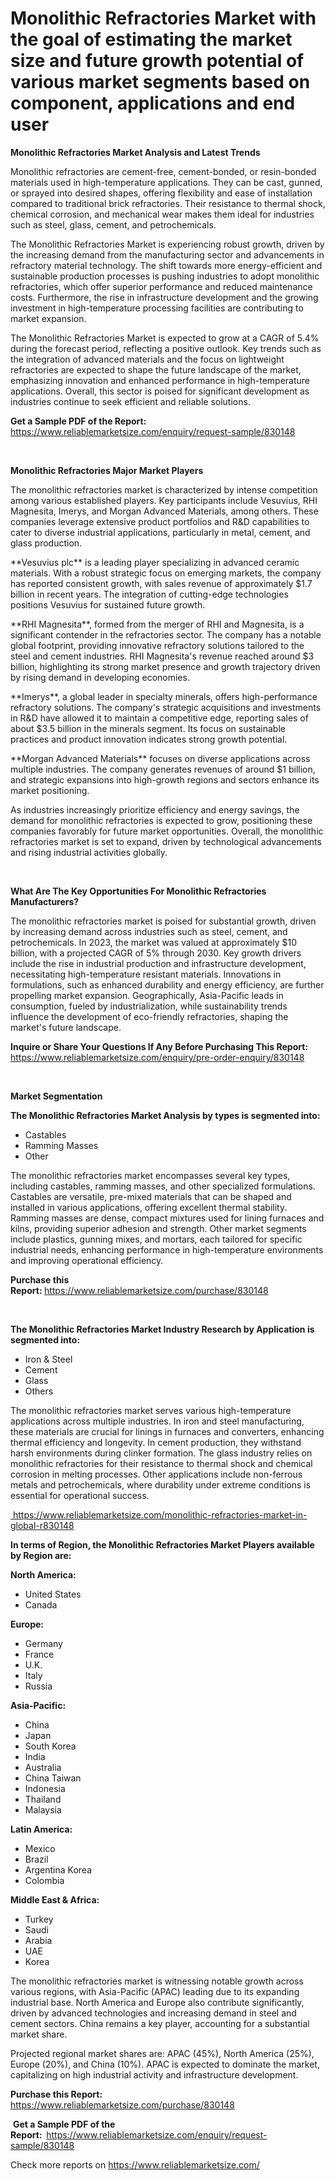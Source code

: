 <p><h1>Monolithic Refractories Market with the goal of estimating the market size and future growth potential of various market segments based on component, applications and end user</h1></p><p><strong>Monolithic Refractories Market Analysis and Latest Trends</strong></p>
<p><p>Monolithic refractories are cement-free, cement-bonded, or resin-bonded materials used in high-temperature applications. They can be cast, gunned, or sprayed into desired shapes, offering flexibility and ease of installation compared to traditional brick refractories. Their resistance to thermal shock, chemical corrosion, and mechanical wear makes them ideal for industries such as steel, glass, cement, and petrochemicals.</p><p>The Monolithic Refractories Market is experiencing robust growth, driven by the increasing demand from the manufacturing sector and advancements in refractory material technology. The shift towards more energy-efficient and sustainable production processes is pushing industries to adopt monolithic refractories, which offer superior performance and reduced maintenance costs. Furthermore, the rise in infrastructure development and the growing investment in high-temperature processing facilities are contributing to market expansion.</p><p>The Monolithic Refractories Market is expected to grow at a CAGR of 5.4% during the forecast period, reflecting a positive outlook. Key trends such as the integration of advanced materials and the focus on lightweight refractories are expected to shape the future landscape of the market, emphasizing innovation and enhanced performance in high-temperature applications. Overall, this sector is poised for significant development as industries continue to seek efficient and reliable solutions.</p></p>
<p><strong>Get a Sample PDF of the Report:&nbsp;</strong> <a href="https://www.reliablemarketsize.com/enquiry/request-sample/830148?utm_campaign=3460&utm_medium=2&utm_source=Github&utm_content=ia&utm_term=01042025&utm_id=monolithic-refractories">https://www.reliablemarketsize.com/enquiry/request-sample/830148</a></p>
<p>&nbsp;</p>
<p><strong>Monolithic Refractories Major Market Players</strong></p>
<p><p>The monolithic refractories market is characterized by intense competition among various established players. Key participants include Vesuvius, RHI Magnesita, Imerys, and Morgan Advanced Materials, among others. These companies leverage extensive product portfolios and R&D capabilities to cater to diverse industrial applications, particularly in metal, cement, and glass production.</p><p>**Vesuvius plc** is a leading player specializing in advanced ceramic materials. With a robust strategic focus on emerging markets, the company has reported consistent growth, with sales revenue of approximately $1.7 billion in recent years. The integration of cutting-edge technologies positions Vesuvius for sustained future growth.</p><p>**RHI Magnesita**, formed from the merger of RHI and Magnesita, is a significant contender in the refractories sector. The company has a notable global footprint, providing innovative refractory solutions tailored to the steel and cement industries. RHI Magnesita's revenue reached around $3 billion, highlighting its strong market presence and growth trajectory driven by rising demand in developing economies.</p><p>**Imerys**, a global leader in specialty minerals, offers high-performance refractory solutions. The company's strategic acquisitions and investments in R&D have allowed it to maintain a competitive edge, reporting sales of about $3.5 billion in the minerals segment. Its focus on sustainable practices and product innovation indicates strong growth potential.</p><p>**Morgan Advanced Materials** focuses on diverse applications across multiple industries. The company generates revenues of around $1 billion, and strategic expansions into high-growth regions and sectors enhance its market positioning.</p><p>As industries increasingly prioritize efficiency and energy savings, the demand for monolithic refractories is expected to grow, positioning these companies favorably for future market opportunities. Overall, the monolithic refractories market is set to expand, driven by technological advancements and rising industrial activities globally.</p></p>
<p>&nbsp;</p>
<p><strong>What Are The Key Opportunities For Monolithic Refractories Manufacturers?</strong></p>
<p><p>The monolithic refractories market is poised for substantial growth, driven by increasing demand across industries such as steel, cement, and petrochemicals. In 2023, the market was valued at approximately $10 billion, with a projected CAGR of 5% through 2030. Key growth drivers include the rise in industrial production and infrastructure development, necessitating high-temperature resistant materials. Innovations in formulations, such as enhanced durability and energy efficiency, are further propelling market expansion. Geographically, Asia-Pacific leads in consumption, fueled by industrialization, while sustainability trends influence the development of eco-friendly refractories, shaping the market's future landscape.</p></p>
<p><strong>Inquire or Share Your Questions If Any Before Purchasing This Report:</strong> <a href="https://www.reliablemarketsize.com/enquiry/pre-order-enquiry/830148?utm_campaign=3460&utm_medium=2&utm_source=Github&utm_content=ia&utm_term=01042025&utm_id=monolithic-refractories">https://www.reliablemarketsize.com/enquiry/pre-order-enquiry/830148</a></p>
<p>&nbsp;</p>
<p><strong>Market Segmentation</strong></p>
<p><strong>The Monolithic Refractories Market Analysis by types is segmented into:</strong></p>
<p><ul><li>Castables</li><li>Ramming Masses</li><li>Other</li></ul></p>
<p><p>The monolithic refractories market encompasses several key types, including castables, ramming masses, and other specialized formulations. Castables are versatile, pre-mixed materials that can be shaped and installed in various applications, offering excellent thermal stability. Ramming masses are dense, compact mixtures used for lining furnaces and kilns, providing superior adhesion and strength. Other market segments include plastics, gunning mixes, and mortars, each tailored for specific industrial needs, enhancing performance in high-temperature environments and improving operational efficiency.</p></p>
<p><strong>Purchase this Report:&nbsp;</strong><a href="https://www.reliablemarketsize.com/purchase/830148?utm_campaign=3460&utm_medium=2&utm_source=Github&utm_content=ia&utm_term=01042025&utm_id=monolithic-refractories">https://www.reliablemarketsize.com/purchase/830148</a></p>
<p>&nbsp;</p>
<p><strong>The Monolithic Refractories Market Industry Research by Application is segmented into:</strong></p>
<p><ul><li>Iron & Steel</li><li>Cement</li><li>Glass</li><li>Others</li></ul></p>
<p><p>The monolithic refractories market serves various high-temperature applications across multiple industries. In iron and steel manufacturing, these materials are crucial for linings in furnaces and converters, enhancing thermal efficiency and longevity. In cement production, they withstand harsh environments during clinker formation. The glass industry relies on monolithic refractories for their resistance to thermal shock and chemical corrosion in melting processes. Other applications include non-ferrous metals and petrochemicals, where durability under extreme conditions is essential for operational success.</p></p>
<p><a href="https://www.reliablemarketsize.com/monolithic-refractories-market-in-global-r830148?utm_campaign=3460&utm_medium=2&utm_source=Github&utm_content=ia&utm_term=01042025&utm_id=monolithic-refractories">&nbsp;https://www.reliablemarketsize.com/monolithic-refractories-market-in-global-r830148</a></p>
<p><strong>In terms of Region, the Monolithic Refractories Market Players available by Region are:</strong></p>
<p>
    <p> <strong> North America: </strong>
        <ul>
            <li>United States</li>
            <li>Canada</li>
        </ul>
        </p> 
    <p> <strong> Europe: </strong>
        <ul>
            <li>Germany</li>
            <li>France</li>
            <li>U.K.</li>
            <li>Italy</li>
            <li>Russia</li>
        </ul>
        </p> 
    <p> <strong> Asia-Pacific: </strong>
        <ul>
            <li>China</li>
            <li>Japan</li>
            <li>South Korea</li>
            <li>India</li>
            <li>Australia</li>
            <li>China Taiwan</li>
            <li>Indonesia</li>
            <li>Thailand</li>
            <li>Malaysia</li>
        </ul>
        </p> 
    <p> <strong> Latin America: </strong>
        <ul>
            <li>Mexico</li>
            <li>Brazil</li>
            <li>Argentina Korea</li>
            <li>Colombia</li>
        </ul>
        </p> 
    <p> <strong> Middle East & Africa: </strong>
        <ul>
            <li>Turkey</li>
            <li>Saudi</li>
            <li>Arabia</li>
            <li>UAE</li>
            <li>Korea</li>
        </ul>
    </p>
    </p>
<p><p>The monolithic refractories market is witnessing notable growth across various regions, with Asia-Pacific (APAC) leading due to its expanding industrial base. North America and Europe also contribute significantly, driven by advanced technologies and increasing demand in steel and cement sectors. China remains a key player, accounting for a substantial market share. </p><p>Projected regional market shares are: APAC (45%), North America (25%), Europe (20%), and China (10%). APAC is expected to dominate the market, capitalizing on high industrial activity and infrastructure development.</p></p>
<p><strong>Purchase this Report: </strong><a href="https://www.reliablemarketsize.com/purchase/830148?utm_campaign=3460&utm_medium=2&utm_source=Github&utm_content=ia&utm_term=01042025&utm_id=monolithic-refractories">https://www.reliablemarketsize.com/purchase/830148</a></p>
<p>&nbsp;<strong>Get a Sample PDF of the Report:&nbsp;&nbsp;</strong><a href="https://www.reliablemarketsize.com/enquiry/request-sample/830148?utm_campaign=3460&utm_medium=2&utm_source=Github&utm_content=ia&utm_term=01042025&utm_id=monolithic-refractories">https://www.reliablemarketsize.com/enquiry/request-sample/830148</a></p>
<p><strong></strong></p>
<p>Check more reports on <a href="https://www.reliablemarketsize.com/?utm_campaign=3460&utm_medium=2&utm_source=Github&utm_content=ia&utm_term=01042025&utm_id=monolithic-refractories">https://www.reliablemarketsize.com/</a></p>